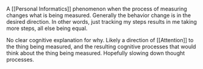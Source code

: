 A [[Personal Informatics]] phenomenon when the process of measuring changes what is being measured. Generally the behavior change is in the desired direction. In other words, just tracking my steps results in me taking more steps, all else being equal.

No clear cognitive explanation for why. Likely a direction of [[Attention]] to the thing being measured, and the resulting cognitive processes that would think about the thing being measured. Hopefully slowing down thought processes.